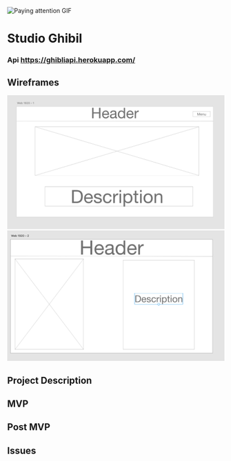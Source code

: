 ![Paying attention GIF](https://media.giphy.com/media/3oEdvdEl6fCc53I0Za/giphy.gif)


# Studio Ghibil

### Api https://ghibliapi.herokuapp.com/

## Wireframes

![Wireframes](wireframes/wireframe-pic1.png)![Wireframes](wireframes/wireframe-pic2.png)

## Project Description 

## MVP

## Post MVP

## Issues